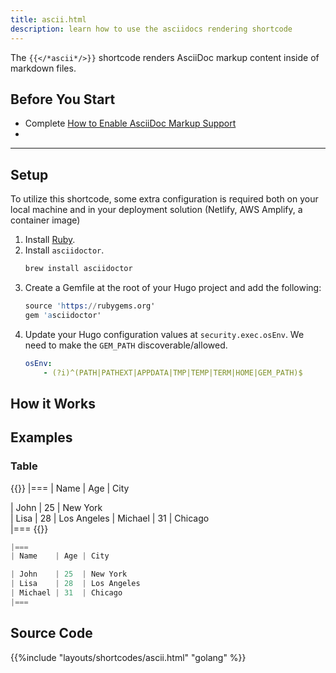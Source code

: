```yaml
---
title: ascii.html
description: learn how to use the asciidocs rendering shortcode
---
```


The `{{</*ascii*/>}}` shortcode renders AsciiDoc markup content inside of markdown files. 


## Before You Start 

- Complete [How to Enable AsciiDoc Markup Support]()
- 
---

## Setup

To utilize this shortcode, some extra configuration is required both on your local machine and in your deployment solution (Netlify, AWS Amplify, a container image)

1. Install [Ruby](https://www.ruby-lang.org/en/downloads/).
2. Install `asciidoctor`.
   ```s
   brew install asciidoctor
   ```
3. Create a Gemfile at the root of your Hugo project and add the following:
   ```s
   source 'https://rubygems.org'
   gem 'asciidoctor'
   ```
4. Update your Hugo configuration values at `security.exec.osEnv`. We need to make the `GEM_PATH` discoverable/allowed.
   ```yaml
   osEnv: 
       - (?i)^(PATH|PATHEXT|APPDATA|TMP|TEMP|TERM|HOME|GEM_PATH)$
   ```

## How it Works 

## Examples

### Table


{{<ascii>}}
|===
| Name    | Age | City      

| John    | 25  | New York  
| Lisa    | 28  | Los Angeles
| Michael | 31  | Chicago   
|===
{{</ascii>}}

```s
|===
| Name    | Age | City      

| John    | 25  | New York  
| Lisa    | 28  | Los Angeles
| Michael | 31  | Chicago   
|===
```

## Source Code 

{{%include "layouts/shortcodes/ascii.html" "golang" %}}